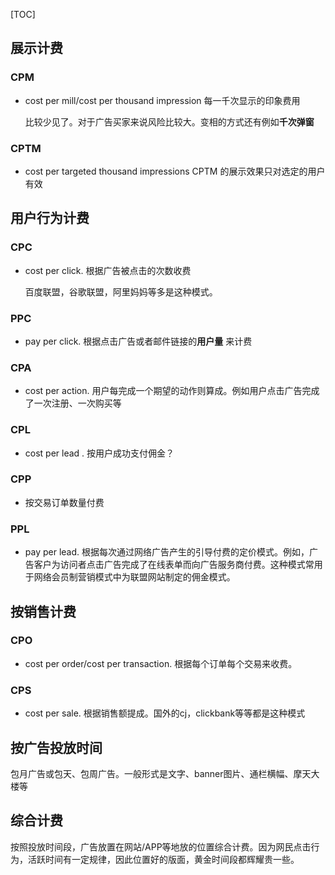 [TOC]
## 展示计费

### CPM

- cost per mill/cost per thousand impression 每一千次显示的印象费用

  比较少见了。对于广告买家来说风险比较大。变相的方式还有例如**千次弹窗**

  

### CPTM

- cost per targeted thousand impressions CPTM 的展示效果只对选定的用户有效

## 用户行为计费

### CPC

- cost per click. 根据广告被点击的次数收费

  百度联盟，谷歌联盟，阿里妈妈等多是这种模式。

### PPC

- pay per click. 根据点击广告或者邮件链接的**用户量** 来计费

### CPA

- cost per action. 用户每完成一个期望的动作则算成。例如用户点击广告完成了一次注册、一次购买等

### CPL

- cost per lead . 按用户成功支付佣金？

### CPP

- 按交易订单数量付费

  

### PPL

- pay per lead. 根据每次通过网络广告产生的引导付费的定价模式。例如，广告客户为访问者点击广告完成了在线表单而向广告服务商付费。这种模式常用于网络会员制营销模式中为联盟网站制定的佣金模式。

## 按销售计费

### CPO

- cost per order/cost per transaction. 根据每个订单每个交易来收费。

### CPS

- cost per sale. 根据销售额提成。国外的cj，clickbank等等都是这种模式

## 按广告投放时间

包月广告或包天、包周广告。一般形式是文字、banner图片、通栏横幅、摩天大楼等

## 综合计费

按照投放时间段，广告放置在网站/APP等地放的位置综合计费。因为网民点击行为，活跃时间有一定规律，因此位置好的版面，黄金时间段都辉耀贵一些。